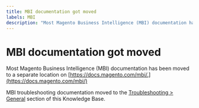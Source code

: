 ```yaml
---
title: MBI documentation got moved
labels: MBI
description: "Most Magento Business Intelligence (MBI) documentation has been moved to a separate location on [https://docs.magento.com/mbi/.](https://docs.magento.com/mbi/) "
---
```


# MBI documentation got moved

Most Magento Business Intelligence (MBI) documentation has been moved to a separate location on [https://docs.magento.com/mbi/.](https://docs.magento.com/mbi/)

MBI troubleshooting documentation moved to the [Troubleshooting > General](https://support.magento.com/hc/en-us/sections/115001031253-General) section of this Knowledge Base. 
